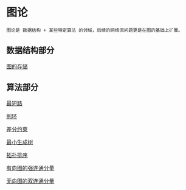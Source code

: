 # 图论
    图论是 数据结构 + 某些特定算法 的领域，后续的网络流问题更是在图的基础上扩展。

## 数据结构部分
[图的存储](https://github.com/chouring/data_structure-algorithm-math/blob/main/data_structure/graph/graph.md)

## 算法部分
[最短路](https://github.com/chouring/data_structure-algorithm-math/blob/main/data_structure/graph/short_path.md)

[判环](https://github.com/chouring/data_structure-algorithm-math/blob/main/data_structure/graph/ring.md)

[差分约束](https://github.com/chouring/data_structure-algorithm-math/blob/main/data_structure/graph/diff-constraint.md)

[最小生成树]()

[拓扑排序](https://github.com/chouring/data_structure-algorithm-math/blob/main/data_structure/graph/toposort.md)

[有向图的强连通分量](https://github.com/chouring/data_structure-algorithm-math/blob/main/data_structure/graph/scc.md)

[无向图的双连通分量](https://github.com/chouring/data_structure-algorithm-math/blob/main/data_structure/graph/dcc.md)
